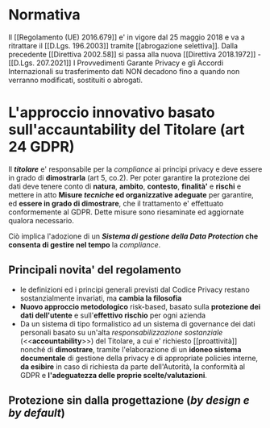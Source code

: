 # Normativa
Il [[Regolamento (UE) 2016.679]] e' in vigore dal 25 maggio 2018 e va a ritrattare il [[D.Lgs. 196.2003]] tramite [[abrogazione selettiva]].
Dalla precedente [[Direttiva 2002.58]] si passa alla nuova [[Direttiva 2018.1972]] - [[D.Lgs. 207.2021]]
I Provvedimenti Garante Privacy e gli Accordi Internazionali su trasferimento dati NON decadono fino a quando non verranno modificati, sostituiti o abrogati.

# L'approccio innovativo basato sull'accauntability del Titolare (art 24 GDPR)
Il **_titolare_** e' responsabile per la _compliance_ ai principi privacy e deve essere in grado di **dimostrarla** (art 5, co.2). Per poter garantire la protezione dei dati deve tenere conto di **natura**, **ambito**, **contesto**, **finalità'** e **rischi** e mettere in atto
**Misure _tecniche_ ed organizzative adeguate** per garantire, ed **essere in grado di dimostrare**, che il trattamento e' effettuato conformemente al GDPR. Dette misure sono riesaminate ed aggiornate qualora necessario.

Ciò implica l'adozione di un **_Sistema di gestione della Data Protection_ che consenta di gestire nel tempo** la _compliance_.

## Principali novita' del regolamento
- le definizioni ed i principi generali previsti dal Codice Privacy restano sostanzialmente invariati, ma **cambia la filosofia**
- **Nuovo approccio metodologico** risk-based, basato sulla **protezione dei dati dell'utente** e sull'**effettivo rischio** per ogni azienda
- Da un sistema di tipo formalistico ad un sistema di governance dei dati personali basato su un'alta _responsabilizzazione sostanziale_ (\<\<**accountability**>>)  del Titolare, a cui e' richiesto [[proattività]] nonché di **dimostrare**, tramite l'elaborazione di un **idoneo sistema documentale** di gestione della privacy e di appropriate policies interne, **da esibire** in caso di richiesta da parte dell'Autorità, la conformità al GDPR e **l'adeguatezza delle proprie scelte/valutazioni**.

## Protezione sin dalla progettazione (_by design e by default_)

